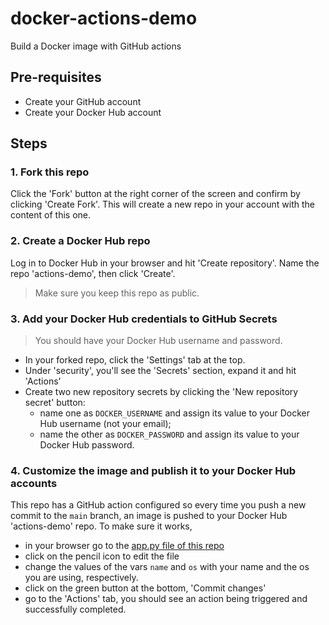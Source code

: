 # docker-actions-demo
Build a Docker image with GitHub actions

## Pre-requisites

* Create your GitHub account
* Create your Docker Hub account

## Steps

### 1. Fork this repo
Click the 'Fork' button at the right corner of the screen and confirm by clicking 'Create Fork'.
This will create a new repo in your account with the content of this one.

### 2. Create a Docker Hub repo

Log in to Docker Hub in your browser and hit 'Create repository'. Name the repo 'actions-demo', then click 'Create'.

> Make sure you keep this repo as public.

### 3. Add your Docker Hub credentials to GitHub Secrets

> You should have your Docker Hub username and password.

* In your forked repo, click the 'Settings' tab at the top.
* Under 'security', you'll see the 'Secrets' section, expand it and hit 'Actions'
* Create two new repository secrets by clicking the 'New repository secret' button:
  * name one as `DOCKER_USERNAME` and assign its value to your Docker Hub username (not your email);
  * name the other as `DOCKER_PASSWORD` and assign its value to your Docker Hub password.

### 4. Customize the image and publish it to your Docker Hub accounts

This repo has a GitHub action configured so every time you push a new commit to the `main` branch, an image is pushed to your Docker Hub 'actions-demo' repo.
To make sure it works, 
* in your browser go to the [app.py file of this repo](https://github.com/AlanKev117/docker-actions-demo/blob/main/app.py)
* click on the pencil icon to edit the file
* change the values of the vars `name` and `os` with your name and the os you are using, respectively.
* click on the green button at the bottom, 'Commit changes'
* go to the 'Actions' tab, you should see an action being triggered and successfully completed.
